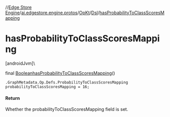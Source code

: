 //[Edge Store Engine](../../../../index.md)/[ai.edgestore.engine.protos](../../index.md)/[OpKt](../index.md)/[Dsl](index.md)/[hasProbabilityToClassScoresMapping](has-probability-to-class-scores-mapping.md)

# hasProbabilityToClassScoresMapping

[androidJvm]\

final [Boolean](https://developer.android.com/reference/kotlin/java/lang/Boolean.html)[hasProbabilityToClassScoresMapping](has-probability-to-class-scores-mapping.md)()

<code>.GraphMetadata.Op.Defs.ProbabilityToClassScoresMapping probabilityToClassScoresMapping = 16;</code>

#### Return

Whether the probabilityToClassScoresMapping field is set.
